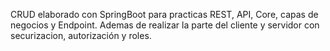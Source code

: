 CRUD elaborado con SpringBoot para practicas REST, API, Core, capas de negocios y Endpoint. Ademas de realizar la parte del cliente y servidor con securizacion, autorización y roles.
